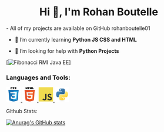 <h1 align="center">Hi 👋, I'm Rohan Boutelle</h1>
- All of my projects are available on GitHub rohanboutelle01
 
- 🌱 I’m currently learning **Python JS CSS and HTML**

- 🤝 I’m looking for help with **Python Projects**

[![Fibonacci RMI Java EE](http://img.youtube.com/vi/nX_inqaAzOI/0.jpg)]



<h3 align="left">Languages and Tools:</h3>
<p align="left"> <a href="https://www.w3schools.com/css/" target="_blank" rel="noreferrer"> <img src="https://raw.githubusercontent.com/devicons/devicon/master/icons/css3/css3-original-wordmark.svg" alt="css3" width="40" height="40"/> </a> <a href="https://www.w3.org/html/" target="_blank" rel="noreferrer"> <img src="https://raw.githubusercontent.com/devicons/devicon/master/icons/html5/html5-original-wordmark.svg" alt="html5" width="40" height="40"/> </a> <a href="https://developer.mozilla.org/en-US/docs/Web/JavaScript" target="_blank" rel="noreferrer"> <img src="https://raw.githubusercontent.com/devicons/devicon/master/icons/javascript/javascript-original.svg" alt="javascript" width="40" height="40"/> </a> <a href="https://www.python.org" target="_blank" rel="noreferrer"> <img src="https://raw.githubusercontent.com/devicons/devicon/master/icons/python/python-original.svg" alt="python" width="40" height="40"/> </a> </p>

Github Stats:

[![Anurag's GitHub stats](https://github-readme-stats.vercel.app/api?username=rohanboutelle01)](https://github.com/anuraghazra/github-readme-stats)
